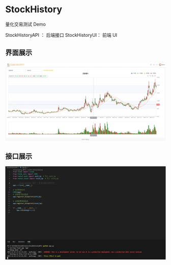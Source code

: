 # StockHistory

量化交易测试 Demo

StockHistoryAPI ： 后端接口
StockHistoryUI： 前端 UI

## 界面展示

![页面示例](readme/page.png)

## 接口展示

![接口示例](readme/api.png)
